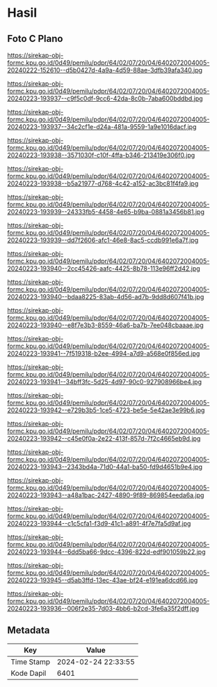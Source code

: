 # Hasil

## Foto C Plano

https://sirekap-obj-formc.kpu.go.id/0d49/pemilu/pdpr/64/02/07/20/04/6402072004005-20240222-152610--d5b0427d-4a9a-4d59-88ae-3dfb39afa340.jpg

https://sirekap-obj-formc.kpu.go.id/0d49/pemilu/pdpr/64/02/07/20/04/6402072004005-20240223-193937--c9f5c0df-9cc6-42da-8c0b-7aba600bddbd.jpg

https://sirekap-obj-formc.kpu.go.id/0d49/pemilu/pdpr/64/02/07/20/04/6402072004005-20240223-193937--34c2cf1e-d24a-481a-9559-1a9e1016dacf.jpg

https://sirekap-obj-formc.kpu.go.id/0d49/pemilu/pdpr/64/02/07/20/04/6402072004005-20240223-193938--3571030f-c10f-4ffa-b346-213419e306f0.jpg

https://sirekap-obj-formc.kpu.go.id/0d49/pemilu/pdpr/64/02/07/20/04/6402072004005-20240223-193938--b5a21977-d768-4c42-a152-ac3bc81f4fa9.jpg

https://sirekap-obj-formc.kpu.go.id/0d49/pemilu/pdpr/64/02/07/20/04/6402072004005-20240223-193939--24333fb5-4458-4e65-b9ba-0881a3456b81.jpg

https://sirekap-obj-formc.kpu.go.id/0d49/pemilu/pdpr/64/02/07/20/04/6402072004005-20240223-193939--dd7f2606-afc1-46e8-8ac5-ccdb991e6a7f.jpg

https://sirekap-obj-formc.kpu.go.id/0d49/pemilu/pdpr/64/02/07/20/04/6402072004005-20240223-193940--2cc45426-aafc-4425-8b78-113e96ff2d42.jpg

https://sirekap-obj-formc.kpu.go.id/0d49/pemilu/pdpr/64/02/07/20/04/6402072004005-20240223-193940--bdaa8225-83ab-4d56-ad7b-9dd8d607f41b.jpg

https://sirekap-obj-formc.kpu.go.id/0d49/pemilu/pdpr/64/02/07/20/04/6402072004005-20240223-193940--e8f7e3b3-8559-46a6-ba7b-7ee048cbaaae.jpg

https://sirekap-obj-formc.kpu.go.id/0d49/pemilu/pdpr/64/02/07/20/04/6402072004005-20240223-193941--7f519318-b2ee-4994-a7d9-a568e0f856ed.jpg

https://sirekap-obj-formc.kpu.go.id/0d49/pemilu/pdpr/64/02/07/20/04/6402072004005-20240223-193941--34bff3fc-5d25-4d97-90c0-927908966be4.jpg

https://sirekap-obj-formc.kpu.go.id/0d49/pemilu/pdpr/64/02/07/20/04/6402072004005-20240223-193942--e729b3b5-1ce5-4723-be5e-5e42ae3e99b6.jpg

https://sirekap-obj-formc.kpu.go.id/0d49/pemilu/pdpr/64/02/07/20/04/6402072004005-20240223-193942--c45e0f0a-2e22-413f-857d-7f2c4665eb9d.jpg

https://sirekap-obj-formc.kpu.go.id/0d49/pemilu/pdpr/64/02/07/20/04/6402072004005-20240223-193943--2343bd4a-71d0-44a1-ba50-fd9d4651b9e4.jpg

https://sirekap-obj-formc.kpu.go.id/0d49/pemilu/pdpr/64/02/07/20/04/6402072004005-20240223-193943--a48a1bac-2427-4890-9f89-869854eeda6a.jpg

https://sirekap-obj-formc.kpu.go.id/0d49/pemilu/pdpr/64/02/07/20/04/6402072004005-20240223-193944--c1c5cfa1-f3d9-41c1-a891-4f7e7fa5d9af.jpg

https://sirekap-obj-formc.kpu.go.id/0d49/pemilu/pdpr/64/02/07/20/04/6402072004005-20240223-193944--6dd5ba66-9dcc-4396-822d-edf901059b22.jpg

https://sirekap-obj-formc.kpu.go.id/0d49/pemilu/pdpr/64/02/07/20/04/6402072004005-20240223-193945--d5ab3ffd-13ec-43ae-bf24-e191ea6dcd66.jpg

https://sirekap-obj-formc.kpu.go.id/0d49/pemilu/pdpr/64/02/07/20/04/6402072004005-20240223-193936--006f2e35-7d03-4bb6-b2cd-3fe6a35f2dff.jpg


## Metadata

| Key        | Value               |
| ---------- | ------------------- |
| Time Stamp | 2024-02-24 22:33:55 |
| Kode Dapil | 6401                |




